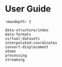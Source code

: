 # User Guide

```{toctree}
:maxdepth: 1

data-structure/index
data-formats
virtual-datasets
interpolated-coordinates
convert-displacement
atoms
processing
streaming
```